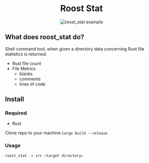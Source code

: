 
<div align="center">
<h1>Roost Stat</h1>
<img src="https://res.cloudinary.com/dt2ezdpje/image/upload/v1707517685/roost-stat-example-1_omvcsi.png" alt="roost_stat example">
</div>

## What does roost_stat do?

Shell command tool, when given a directory data concerning Rust file statistics is returned.

- Rust file count
- File Metrics
  - blanks
  - comments
  - lines of code

## Install

### Required

- Rust

Clone repo to your machine
`Cargo build --release`

### Usage

```bash
roost_stat -m src <target directory>
```
